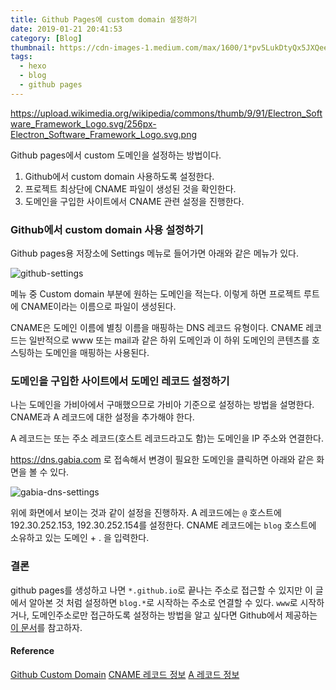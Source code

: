 ```yaml
---
title: Github Pages에 custom domain 설정하기
date: 2019-01-21 20:41:53
category: [Blog]
thumbnail: https://cdn-images-1.medium.com/max/1600/1*pv5LukDtyQx5JXQee2uNgA.jpeg
tags:
  - hexo
  - blog
  - github pages
---
```


https://upload.wikimedia.org/wikipedia/commons/thumb/9/91/Electron_Software_Framework_Logo.svg/256px-Electron_Software_Framework_Logo.svg.png

Github pages에서 custom 도메인을 설정하는 방법이다.

1. Github에서 custom domain 사용하도록 설정한다.
2. 프로젝트 최상단에 CNAME 파일이 생성된 것을 확인한다.
3. 도메인을 구입한 사이트에서 CNAME 관련 설정을 진행한다.

### Github에서 custom domain 사용 설정하기

Github pages용 저장소에 Settings 메뉴로 들어가면 아래와 같은 메뉴가 있다.

![github-settings](./github-settings.png)

메뉴 중 Custom domain 부분에 원하는 도메인을 적는다. 이렇게 하면 프로젝트 루트에 CNAME이라는 이름으로 파일이 생성된다.

CNAME은 도메인 이름에 별칭 이름을 매핑하는 DNS 레코드 유형이다. CNAME 레코드는 일반적으로 www 또는 mail과 같은 하위 도메인과 이 하위 도메인의 콘텐츠를 호스팅하는 도메인을 매핑하는 사용된다.

### 도메인을 구입한 사이트에서 도메인 레코드 설정하기

나는 도메인을 가비아에서 구매했으므로 가비아 기준으로 설정하는 방법을 설명한다. CNAME과 A 레코드에 대한 설정을 추가해야 한다.

A 레코드는 또는 주소 레코드(호스트 레코드라고도 함)는 도메인을 IP 주소와 연결한다.

https://dns.gabia.com 로 접속해서 변경이 필요한 도메인을 클릭하면 아래와 같은 화면을 볼 수 있다.

![gabia-dns-settings](./gabia-dns-settings.png)

위에 화면에서 보이는 것과 같이 설정을 진행하자. A 레코드에는 `@` 호스트에 192.30.252.153, 192.30.252.154를 설정한다. CNAME 레코드에는 `blog` 호스트에 소유하고 있는 도메인 + . 을 입력한다.

### 결론

github pages를 생성하고 나면 `*.github.io`로 끝나는 주소로 접근할 수 있지만 이 글에서 알아본 것 처럼 설정하면 `blog.*`로 시작하는 주소로 연결할 수 있다. `www`로 시작하거나, 도메인주소로만 접근하도록 설정하는 방법을 알고 싶다면 Github에서 제공하는 [이 문서](https://help.github.com/articles/using-a-custom-domain-with-github-pages/)를 참고하자.

#### Reference

[Github Custom Domain](https://help.github.com/articles/using-a-custom-domain-with-github-pages/)
[CNAME 레코드 정보](https://support.google.com/a/answer/112037?hl=ko)
[A 레코드 정보](https://support.google.com/a/answer/2576578?hl=ko)